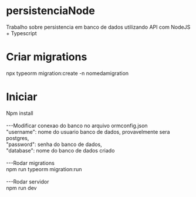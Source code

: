 # persistenciaNode
Trabalho sobre persistencia em banco de dados utilizando API com NodeJS + Typescript

# Criar migrations
npx typeorm migration:create -n nomedamigration

# Iniciar
Npm install
<br><br> ---Modificar conexao do banco no arquivo ormconfig.json<br>
"username": nome do usuario banco de dados, provavelmente sera postgres,<br>
"password": senha do banco de dados,<br>
"database": nome do banco de dados criado
<br><br> ---Rodar migrations
    <br>npm run typeorm migration:run
<br><br>---Rodar servidor
    <br>npm run dev